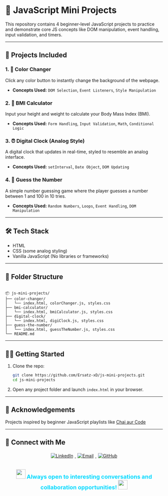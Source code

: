 
# 🎯 JavaScript Mini Projects

This repository contains 4 beginner-level JavaScript projects to practice and demonstrate core JS concepts like DOM manipulation, event handling, input validation, and timers.

---

## 🧩 Projects Included

### 1. 🎨 Color Changer
Click any color button to instantly change the background of the webpage.

- **Concepts Used:** `DOM Selection`, `Event Listeners`, `Style Manipulation`

### 2. 🧮 BMI Calculator
Input your height and weight to calculate your Body Mass Index (BMI).

- **Concepts Used:** `Form Handling`, `Input Validation`, `Math`, `Conditional Logic`

### 3. ⏰ Digital Clock (Analog Style)
A digital clock that updates in real-time, styled to resemble an analog interface.

- **Concepts Used:** `setInterval`, `Date Object`, `DOM Updating`

### 4. 🔢 Guess the Number
A simple number guessing game where the player guesses a number between 1 and 100 in 10 tries.

- **Concepts Used:** `Random Numbers`, `Loops`, `Event Handling`, `DOM Manipulation`

---

## 🛠️ Tech Stack

- HTML
- CSS (some analog styling)
- Vanilla JavaScript (No libraries or frameworks)

---

## 📁 Folder Structure

```

📦 js-mini-projects/
├── color-changer/
│   └── index.html, colorChanger.js, styles.css
├── bmi-calculator/
│   └── index.html, bmiCalculator.js, styles.css
├── digital-clock/
│   └── index.html, digiClock.js, styles.css
├── guess-the-number/
│   └── index.html, guessTheNumber.js, styles.css
└── README.md

````

---

## 🧑‍💻 Getting Started

1. Clone the repo:
   ```bash
   git clone https://github.com/Ersatz-xD/js-mini-projects.git
   cd js-mini-projects
   ```

2. Open any project folder and launch `index.html` in your browser.

---

## 🙌 Acknowledgements

Projects inspired by beginner JavaScript playlists like [Chai aur Code](https://www.youtube.com/@chaiaurcode)

---


## 🤝 Connect with Me

<div align="center">
  <a href="https://www.linkedin.com/in/ayaan-ahmed-khan-448600351/">
    <img src="https://img.shields.io/badge/LinkedIn-0077B5?style=for-the-badge&logo=linkedin&logoColor=white&border-radius=10" alt="LinkedIn" style="margin: 5px;"/>
  </a>
  <a href="mailto:aayan.shazim@gmail.com">
    <img src="https://img.shields.io/badge/Gmail-D14836?style=for-the-badge&logo=gmail&logoColor=white&border-radius=10" alt="Email" style="margin: 5px;"/>
  </a>
  <a href="https://github.com/Ersatz-xD">
    <img src="https://img.shields.io/badge/GitHub-100000?style=for-the-badge&logo=github&logoColor=white&border-radius=10" alt="GitHub" style="margin: 5px;"/>
  </a>
</div>


<div align="center" style="margin-top: 30px;">
  
  <img src="https://user-images.githubusercontent.com/74038190/212284100-561aa473-3905-4a80-b561-0d28506553ee.gif" width="30">
  <strong style="font-size: 18px; color: #00D9FF;">Always open to interesting conversations and collaboration opportunities!</strong>
  <img src="https://user-images.githubusercontent.com/74038190/212284100-561aa473-3905-4a80-b561-0d28506553ee.gif" width="30">
  
</div>



